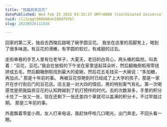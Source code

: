 ```yaml
---
title: "挑扁担卖豆花"
datePublished: Wed Feb 25 2015 03:15:37 GMT+0000 (Coordinated Universal Time)
cuid: cli3zqgt900060ak180df97bl
slug: 20230526111545

---
```


回家的第二天，独自去西陵后路喝了碗芋圆豆花。 我坐在店里的高脚凳上，喝到了很多味道。有豆花的滑嫩，有芋圆的软烂，有咸甜的过去。

走街串巷的手艺人里有位老爷子，大夏天，老旧的白背心，两头桶的扁担。叫卖着：“豆花，豆花。”我会在放假的下午坐在家里竖起耳朵听，然后翻箱倒柜用零钱拼成五毛，然后翻箱倒柜找到最大的瓷碗，然后花五毛钱买一大碗说：“多加糖，再加点。” 那是十年前的事。 再被豆花惊艳到时已经成了上大学的孩子，那是一家开在步行街后门的豆花店。店主是一对大四的情侣，男的特别客气有礼。第一次喝感觉是把我扁担豆花的认知跨越到了机打预拌的时代。去的次数渐多，手里的积分卡兑了一张又一张，现在还剩下一张还差四个章就可以盖满的积分卡，不过早就过期。 那是三年前的事。

外面飘着零星小雨，友人打来电话，我赶快呼啦几口喝光，出门奔走。不回头看一眼。